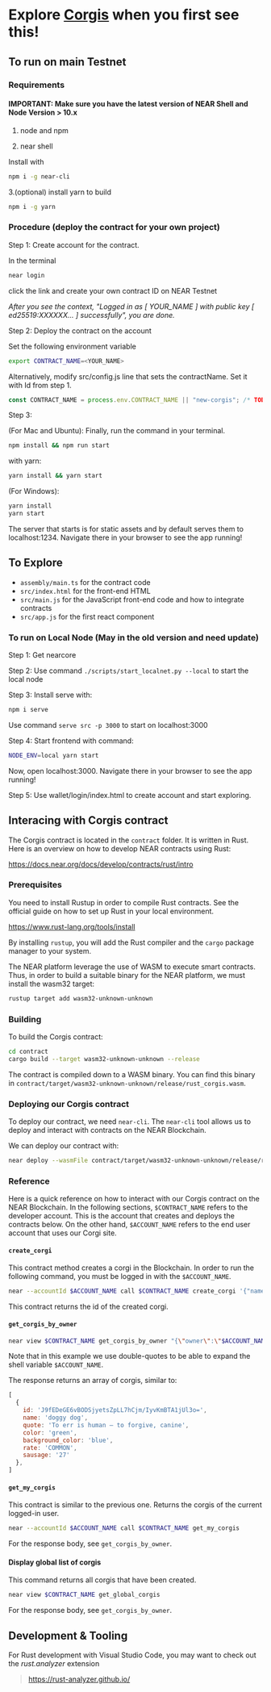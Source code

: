 # Explore [Corgis](http://corgis.near.org) when you first see this!

## To run on main Testnet

### Requirements

#### IMPORTANT: Make sure you have the latest version of NEAR Shell and Node Version > 10.x

1. node and npm

2. near shell

Install with

```sh
npm i -g near-cli
```

3.(optional) install yarn to build

```sh
npm i -g yarn
```

### Procedure (deploy the contract for your own project)

Step 1: Create account for the contract.

In the terminal

```sh
near login
```

click the link and create your own contract ID on NEAR Testnet

*After you see the context, "Logged in as [ YOUR_NAME ] with public key [ ed25519:XXXXXX... ] successfully", you are done.*

Step 2: Deploy the contract on the account

Set the following environment variable

```sh
export CONTRACT_NAME=<YOUR_NAME>
```

Alternatively, modify src/config.js line that sets the contractName. Set it with Id from step 1.

```js
const CONTRACT_NAME = process.env.CONTRACT_NAME || "new-corgis"; /* TODO: fill this in! */
```

Step 3:

(For Mac and Ubuntu):
Finally, run the command in your terminal.

```sh
npm install && npm run start
```

with yarn:

```sh
yarn install && yarn start
```

(For Windows):

```sh
yarn install
yarn start
```

The server that starts is for static assets and by default serves them to localhost:1234. Navigate there in your browser to see the app running!

## To Explore

- `assembly/main.ts` for the contract code
- `src/index.html` for the front-end HTML
- `src/main.js` for the JavaScript front-end code and how to integrate contracts
- `src/app.js` for the first react component

### To run on Local Node (May in the old version and need update)

Step 1:
Get nearcore

Step 2:
Use command ```./scripts/start_localnet.py --local``` to start the local node

Step 3:
Install serve with:

```sh
npm i serve
```

Use command ```serve src -p 3000``` to start on localhost:3000

Step 4:
Start frontend with command:

```sh
NODE_ENV=local yarn start
```

Now, open localhost:3000. Navigate there in your browser to see the app running!

Step 5:
Use wallet/login/index.html to create account and start exploring.

## Interacing with Corgis contract

The Corgis contract is located in the `contract` folder.
It is written in Rust.
Here is an overview on how to develop NEAR contracts using Rust:

<https://docs.near.org/docs/develop/contracts/rust/intro>

### Prerequisites

You need to install Rustup in order to compile Rust contracts.
See the official guide on how to set up Rust in your local environment.

<https://www.rust-lang.org/tools/install>

By installing `rustup`, you will add the Rust compiler and the `cargo` package manager to your system.

The NEAR platform leverage the use of WASM to execute smart contracts.
Thus, in order to build a suitable binary for the NEAR platform,
we must install the wasm32 target:

```sh
rustup target add wasm32-unknown-unknown
```

### Building

To build the Corgis contract:

```sh
cd contract
cargo build --target wasm32-unknown-unknown --release
```

The contract is compiled down to a WASM binary.
You can find this binary in
`contract/target/wasm32-unknown-unknown/release/rust_corgis.wasm`.

### Deploying our Corgis contract

To deploy our contract, we need `near-cli`.
The `near-cli` tool allows us to deploy and interact with contracts on the NEAR Blockchain.

We can deploy our contract with:

```sh
near deploy --wasmFile contract/target/wasm32-unknown-unknown/release/rust_corgis.wasm
```

### Reference

Here is a quick reference on how to interact with our Corgis contract on the NEAR Blockchain.
In the following sections,
`$CONTRACT_NAME` refers to the developer account.
This is the account that creates and deploys the contracts below.
On the other hand, `$ACCOUNT_NAME` refers to the end user account that uses our
Corgi site.

#### `create_corgi`

This contract method creates a corgi in the Blockchain.
In order to run the following command,
you must be logged in with the `$ACCOUNT_NAME`.

```sh
near --accountId $ACCOUNT_NAME call $CONTRACT_NAME create_corgi '{"name":"doggy dog","quote":"To err is human — to forgive, canine","color":"green","background_color":"blue"}'
```

This contract returns the id of the created corgi.

#### `get_corgis_by_owner`

```sh
near view $CONTRACT_NAME get_corgis_by_owner "{\"owner\":\"$ACCOUNT_NAME\"}"
```

Note that in this example we use double-quotes to be able to expand the shell variable `$ACCOUNT_NAME`.

The response returns an array of corgis, similar to:

```js
[
  {
    id: 'J9fEDeGE6vBODSjyetsZpLL7hCjm/IyvKmBTA1jUl3o=',
    name: 'doggy dog',
    quote: 'To err is human — to forgive, canine',
    color: 'green',
    background_color: 'blue',
    rate: 'COMMON',
    sausage: '27'
  },
]
```

#### `get_my_corgis`

This contract is similar to the previous one.
Returns the corgis of the current logged-in user.

```sh
near --accountId $ACCOUNT_NAME call $CONTRACT_NAME get_my_corgis
```

For the response body, see `get_corgis_by_owner`.

#### Display global list of corgis

This command returns all corgis that have been created.

```sh
near view $CONTRACT_NAME get_global_corgis
```

For the response body, see `get_corgis_by_owner`.

## Development & Tooling

For Rust development with Visual Studio Code,
you may want to check out the _rust.analyzer_ extension

> <https://rust-analyzer.github.io/>
